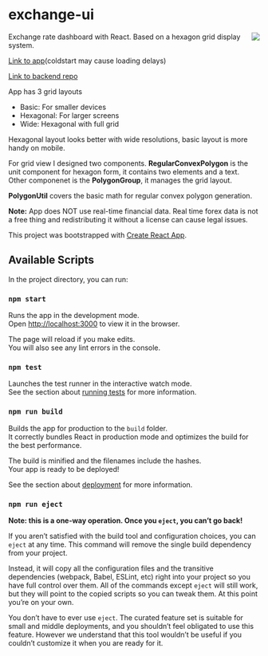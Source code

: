 # exchange-ui
<img align="right" src="https://user-images.githubusercontent.com/28985966/126894665-7fca192f-98bb-47fa-8849-d09c1d50a90e.png">

Exchange rate dashboard with React. Based on a hexagon grid display system.

[Link to app](https://www.exchange-ui.com/)(coldstart may cause loading delays)

[Link to backend repo](https://github.com/hsynercn/exchange-provider-aws)

App has 3 grid layouts
* Basic: For smaller devices
* Hexagonal: For larger screens
* Wide: Hexagonal with full grid
 
Hexagonal layout looks better with wide resolutions, basic layout is more handy on mobile.

For grid view I designed two components. **RegularConvexPolygon** is the unit component for hexagon form, it contains two <polygon> elements and a text. Other componenet is the  **PolygonGroup**, it manages the grid layout.

**PolygonUtil** covers the basic math for regular convex polygon generation.
  
**Note:** App does NOT use real-time financial data. Real time forex data is not a free thing and redistributing it without a license can cause legal issues.



This project was bootstrapped with [Create React App](https://github.com/facebook/create-react-app).

## Available Scripts

In the project directory, you can run:

### `npm start`

Runs the app in the development mode.\
Open [http://localhost:3000](http://localhost:3000) to view it in the browser.

The page will reload if you make edits.\
You will also see any lint errors in the console.

### `npm test`

Launches the test runner in the interactive watch mode.\
See the section about [running tests](https://facebook.github.io/create-react-app/docs/running-tests) for more information.

### `npm run build`

Builds the app for production to the `build` folder.\
It correctly bundles React in production mode and optimizes the build for the best performance.

The build is minified and the filenames include the hashes.\
Your app is ready to be deployed!

See the section about [deployment](https://facebook.github.io/create-react-app/docs/deployment) for more information.

### `npm run eject`

**Note: this is a one-way operation. Once you `eject`, you can’t go back!**

If you aren’t satisfied with the build tool and configuration choices, you can `eject` at any time. This command will remove the single build dependency from your project.

Instead, it will copy all the configuration files and the transitive dependencies (webpack, Babel, ESLint, etc) right into your project so you have full control over them. All of the commands except `eject` will still work, but they will point to the copied scripts so you can tweak them. At this point you’re on your own.

You don’t have to ever use `eject`. The curated feature set is suitable for small and middle deployments, and you shouldn’t feel obligated to use this feature. However we understand that this tool wouldn’t be useful if you couldn’t customize it when you are ready for it.
